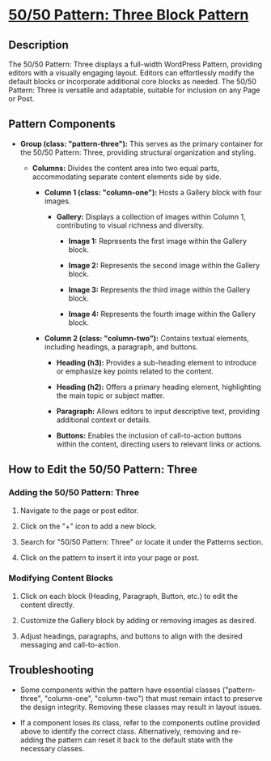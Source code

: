 # <a href="https://webdevstudios.atlassian.net/wiki/spaces/JS/pages/3414753287/50+50+Pattern+Three+Block+Pattern" target="_blank">50/50 Pattern: Three Block Pattern</a>

Description
-----------

The 50/50 Pattern: Three displays a full-width WordPress Pattern, providing editors with a visually engaging layout. Editors can effortlessly modify the default blocks or incorporate additional core blocks as needed. The 50/50 Pattern: Three is versatile and adaptable, suitable for inclusion on any Page or Post.

Pattern Components
------------------

-   **Group (class: "pattern-three"):** This serves as the primary container for the 50/50 Pattern: Three, providing structural organization and styling.

    -   **Columns:** Divides the content area into two equal parts, accommodating separate content elements side by side.

        -   **Column 1 (class: "column-one"):** Hosts a Gallery block with four images.

            -   **Gallery:** Displays a collection of images within Column 1, contributing to visual richness and diversity.

                -   **Image 1:** Represents the first image within the Gallery block.

                -   **Image 2:** Represents the second image within the Gallery block.

                -   **Image 3:** Represents the third image within the Gallery block.

                -   **Image 4:** Represents the fourth image within the Gallery block.

        -   **Column 2 (class: "column-two"):** Contains textual elements, including headings, a paragraph, and buttons.

            -   **Heading (h3):** Provides a sub-heading element to introduce or emphasize key points related to the content.

            -   **Heading (h2):** Offers a primary heading element, highlighting the main topic or subject matter.

            -   **Paragraph:** Allows editors to input descriptive text, providing additional context or details.

            -   **Buttons:** Enables the inclusion of call-to-action buttons within the content, directing users to relevant links or actions.

How to Edit the 50/50 Pattern: Three
------------------------------------

### Adding the 50/50 Pattern: Three

1.  Navigate to the page or post editor.

2.  Click on the "+" icon to add a new block.

3.  Search for "50/50 Pattern: Three" or locate it under the Patterns section.

4.  Click on the pattern to insert it into your page or post.

### Modifying Content Blocks

1.  Click on each block (Heading, Paragraph, Button, etc.) to edit the content directly.

2.  Customize the Gallery block by adding or removing images as desired.

3.  Adjust headings, paragraphs, and buttons to align with the desired messaging and call-to-action.

Troubleshooting
---------------

-   Some components within the pattern have essential classes ("pattern-three", "column-one", "column-two") that must remain intact to preserve the design integrity. Removing these classes may result in layout issues.

-   If a component loses its class, refer to the components outline provided above to identify the correct class. Alternatively, removing and re-adding the pattern can reset it back to the default state with the necessary classes.